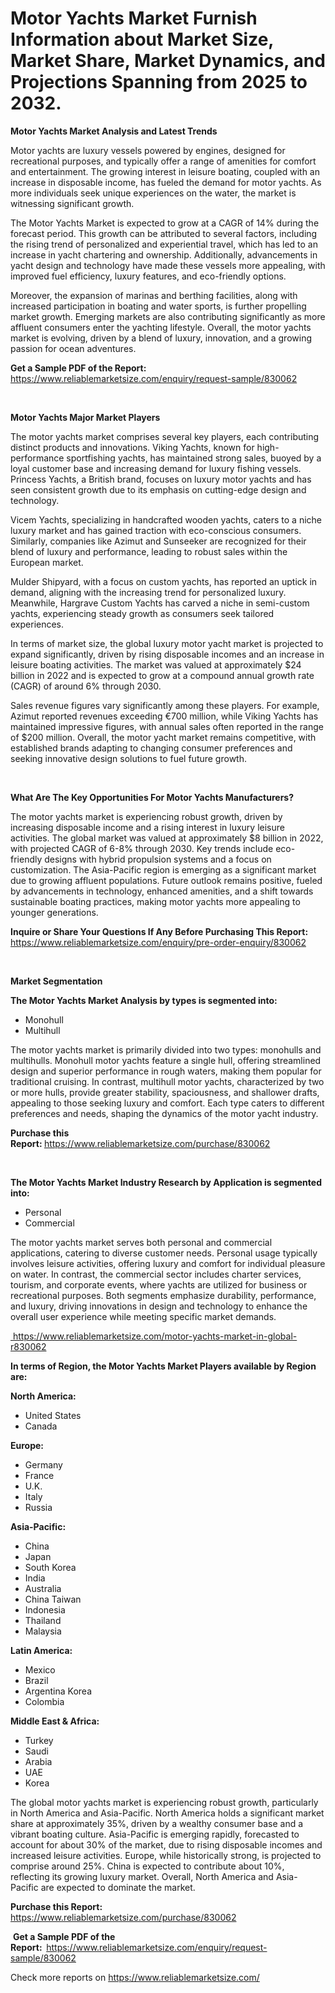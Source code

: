 <p><h1>Motor Yachts Market Furnish Information about Market Size, Market Share, Market Dynamics, and Projections Spanning from 2025 to 2032.</h1></p><p><strong>Motor Yachts Market Analysis and Latest Trends</strong></p>
<p><p>Motor yachts are luxury vessels powered by engines, designed for recreational purposes, and typically offer a range of amenities for comfort and entertainment. The growing interest in leisure boating, coupled with an increase in disposable income, has fueled the demand for motor yachts. As more individuals seek unique experiences on the water, the market is witnessing significant growth.</p><p>The Motor Yachts Market is expected to grow at a CAGR of 14% during the forecast period. This growth can be attributed to several factors, including the rising trend of personalized and experiential travel, which has led to an increase in yacht chartering and ownership. Additionally, advancements in yacht design and technology have made these vessels more appealing, with improved fuel efficiency, luxury features, and eco-friendly options. </p><p>Moreover, the expansion of marinas and berthing facilities, along with increased participation in boating and water sports, is further propelling market growth. Emerging markets are also contributing significantly as more affluent consumers enter the yachting lifestyle. Overall, the motor yachts market is evolving, driven by a blend of luxury, innovation, and a growing passion for ocean adventures.</p></p>
<p><strong>Get a Sample PDF of the Report:&nbsp;</strong> <a href="https://www.reliablemarketsize.com/enquiry/request-sample/830062?utm_campaign=2889&utm_medium=2&utm_source=Github&utm_content=ia&utm_term=30032025&utm_id=motor-yachts">https://www.reliablemarketsize.com/enquiry/request-sample/830062</a></p>
<p>&nbsp;</p>
<p><strong>Motor Yachts Major Market Players</strong></p>
<p><p>The motor yachts market comprises several key players, each contributing distinct products and innovations. Viking Yachts, known for high-performance sportfishing yachts, has maintained strong sales, buoyed by a loyal customer base and increasing demand for luxury fishing vessels. Princess Yachts, a British brand, focuses on luxury motor yachts and has seen consistent growth due to its emphasis on cutting-edge design and technology.</p><p>Vicem Yachts, specializing in handcrafted wooden yachts, caters to a niche luxury market and has gained traction with eco-conscious consumers. Similarly, companies like Azimut and Sunseeker are recognized for their blend of luxury and performance, leading to robust sales within the European market.</p><p>Mulder Shipyard, with a focus on custom yachts, has reported an uptick in demand, aligning with the increasing trend for personalized luxury. Meanwhile, Hargrave Custom Yachts has carved a niche in semi-custom yachts, experiencing steady growth as consumers seek tailored experiences.</p><p>In terms of market size, the global luxury motor yacht market is projected to expand significantly, driven by rising disposable incomes and an increase in leisure boating activities. The market was valued at approximately $24 billion in 2022 and is expected to grow at a compound annual growth rate (CAGR) of around 6% through 2030.</p><p>Sales revenue figures vary significantly among these players. For example, Azimut reported revenues exceeding €700 million, while Viking Yachts has maintained impressive figures, with annual sales often reported in the range of $200 million. Overall, the motor yacht market remains competitive, with established brands adapting to changing consumer preferences and seeking innovative design solutions to fuel future growth.</p></p>
<p>&nbsp;</p>
<p><strong>What Are The Key Opportunities For Motor Yachts Manufacturers?</strong></p>
<p><p>The motor yachts market is experiencing robust growth, driven by increasing disposable income and a rising interest in luxury leisure activities. The global market was valued at approximately $8 billion in 2022, with projected CAGR of 6-8% through 2030. Key trends include eco-friendly designs with hybrid propulsion systems and a focus on customization. The Asia-Pacific region is emerging as a significant market due to growing affluent populations. Future outlook remains positive, fueled by advancements in technology, enhanced amenities, and a shift towards sustainable boating practices, making motor yachts more appealing to younger generations.</p></p>
<p><strong>Inquire or Share Your Questions If Any Before Purchasing This Report:</strong> <a href="https://www.reliablemarketsize.com/enquiry/pre-order-enquiry/830062?utm_campaign=2889&utm_medium=2&utm_source=Github&utm_content=ia&utm_term=30032025&utm_id=motor-yachts">https://www.reliablemarketsize.com/enquiry/pre-order-enquiry/830062</a></p>
<p>&nbsp;</p>
<p><strong>Market Segmentation</strong></p>
<p><strong>The Motor Yachts Market Analysis by types is segmented into:</strong></p>
<p><ul><li>Monohull</li><li>Multihull</li></ul></p>
<p><p>The motor yachts market is primarily divided into two types: monohulls and multihulls. Monohull motor yachts feature a single hull, offering streamlined design and superior performance in rough waters, making them popular for traditional cruising. In contrast, multihull motor yachts, characterized by two or more hulls, provide greater stability, spaciousness, and shallower drafts, appealing to those seeking luxury and comfort. Each type caters to different preferences and needs, shaping the dynamics of the motor yacht industry.</p></p>
<p><strong>Purchase this Report:&nbsp;</strong><a href="https://www.reliablemarketsize.com/purchase/830062?utm_campaign=2889&utm_medium=2&utm_source=Github&utm_content=ia&utm_term=30032025&utm_id=motor-yachts">https://www.reliablemarketsize.com/purchase/830062</a></p>
<p>&nbsp;</p>
<p><strong>The Motor Yachts Market Industry Research by Application is segmented into:</strong></p>
<p><ul><li>Personal</li><li>Commercial</li></ul></p>
<p><p>The motor yachts market serves both personal and commercial applications, catering to diverse customer needs. Personal usage typically involves leisure activities, offering luxury and comfort for individual pleasure on water. In contrast, the commercial sector includes charter services, tourism, and corporate events, where yachts are utilized for business or recreational purposes. Both segments emphasize durability, performance, and luxury, driving innovations in design and technology to enhance the overall user experience while meeting specific market demands.</p></p>
<p><a href="https://www.reliablemarketsize.com/motor-yachts-market-in-global-r830062?utm_campaign=2889&utm_medium=2&utm_source=Github&utm_content=ia&utm_term=30032025&utm_id=motor-yachts">&nbsp;https://www.reliablemarketsize.com/motor-yachts-market-in-global-r830062</a></p>
<p><strong>In terms of Region, the Motor Yachts Market Players available by Region are:</strong></p>
<p>
    <p> <strong> North America: </strong>
        <ul>
            <li>United States</li>
            <li>Canada</li>
        </ul>
        </p> 
    <p> <strong> Europe: </strong>
        <ul>
            <li>Germany</li>
            <li>France</li>
            <li>U.K.</li>
            <li>Italy</li>
            <li>Russia</li>
        </ul>
        </p> 
    <p> <strong> Asia-Pacific: </strong>
        <ul>
            <li>China</li>
            <li>Japan</li>
            <li>South Korea</li>
            <li>India</li>
            <li>Australia</li>
            <li>China Taiwan</li>
            <li>Indonesia</li>
            <li>Thailand</li>
            <li>Malaysia</li>
        </ul>
        </p> 
    <p> <strong> Latin America: </strong>
        <ul>
            <li>Mexico</li>
            <li>Brazil</li>
            <li>Argentina Korea</li>
            <li>Colombia</li>
        </ul>
        </p> 
    <p> <strong> Middle East & Africa: </strong>
        <ul>
            <li>Turkey</li>
            <li>Saudi</li>
            <li>Arabia</li>
            <li>UAE</li>
            <li>Korea</li>
        </ul>
    </p>
    </p>
<p><p>The global motor yachts market is experiencing robust growth, particularly in North America and Asia-Pacific. North America holds a significant market share at approximately 35%, driven by a wealthy consumer base and a vibrant boating culture. Asia-Pacific is emerging rapidly, forecasted to account for about 30% of the market, due to rising disposable incomes and increased leisure activities. Europe, while historically strong, is projected to comprise around 25%. China is expected to contribute about 10%, reflecting its growing luxury market. Overall, North America and Asia-Pacific are expected to dominate the market.</p></p>
<p><strong>Purchase this Report: </strong><a href="https://www.reliablemarketsize.com/purchase/830062?utm_campaign=2889&utm_medium=2&utm_source=Github&utm_content=ia&utm_term=30032025&utm_id=motor-yachts">https://www.reliablemarketsize.com/purchase/830062</a></p>
<p>&nbsp;<strong>Get a Sample PDF of the Report:&nbsp;&nbsp;</strong><a href="https://www.reliablemarketsize.com/enquiry/request-sample/830062?utm_campaign=2889&utm_medium=2&utm_source=Github&utm_content=ia&utm_term=30032025&utm_id=motor-yachts">https://www.reliablemarketsize.com/enquiry/request-sample/830062</a></p>
<p><strong></strong></p>
<p>Check more reports on <a href="https://www.reliablemarketsize.com/?utm_campaign=2889&utm_medium=2&utm_source=Github&utm_content=ia&utm_term=30032025&utm_id=motor-yachts">https://www.reliablemarketsize.com/</a></p>
